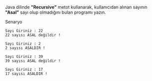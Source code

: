 Java dilinde **"Recursive"** metot kullanarak, kullanıcıdan alınan sayının **"Asal"** sayı olup olmadığını bulan programı yazın.

Senaryo
```
Sayı Giriniz : 22
22 sayısı ASAL değildir !
```
```
Sayı Giriniz : 2
2 sayısı ASALDIR !
```
```
Sayı Giriniz : 39
39 sayısı ASAL değildir !
```
```
Sayı Giriniz : 17
17 sayısı ASALDIR !
```